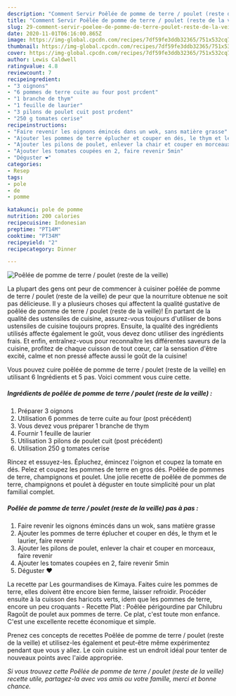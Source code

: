 ```yaml
---
description: "Comment Servir Poêlée de pomme de terre / poulet (reste de la veille)"
title: "Comment Servir Poêlée de pomme de terre / poulet (reste de la veille)"
slug: 29-comment-servir-poelee-de-pomme-de-terre-poulet-reste-de-la-veille
date: 2020-11-01T06:16:00.865Z
image: https://img-global.cpcdn.com/recipes/7df59fe3ddb32365/751x532cq70/poelee-de-pomme-de-terre-poulet-reste-de-la-veille-photo-principale-de-la-recette.jpg
thumbnail: https://img-global.cpcdn.com/recipes/7df59fe3ddb32365/751x532cq70/poelee-de-pomme-de-terre-poulet-reste-de-la-veille-photo-principale-de-la-recette.jpg
cover: https://img-global.cpcdn.com/recipes/7df59fe3ddb32365/751x532cq70/poelee-de-pomme-de-terre-poulet-reste-de-la-veille-photo-principale-de-la-recette.jpg
author: Lewis Caldwell
ratingvalue: 4.8
reviewcount: 7
recipeingredient:
- "3 oignons"
- "6 pommes de terre cuite au four post prcdent"
- "1 branche de thym"
- "1 feuille de laurier"
- "3 pilons de poulet cuit post prcdent"
- "250 g tomates cerise"
recipeinstructions:
- "Faire revenir les oignons émincés dans un wok, sans matière grasse"
- "Ajouter les pommes de terre éplucher et couper en dés, le thym et le laurier, faire revenir"
- "Ajouter les pilons de poulet, enlever la chair et couper en morceaux, faire revenir"
- "Ajouter les tomates coupées en 2, faire revenir 5min"
- "Déguster ❤️"
categories:
- Resep
tags:
- pole
- de
- pomme

katakunci: pole de pomme 
nutrition: 200 calories
recipecuisine: Indonesian
preptime: "PT14M"
cooktime: "PT34M"
recipeyield: "2"
recipecategory: Dinner

---
```



![Poêlée de pomme de terre / poulet (reste de la veille)](https://img-global.cpcdn.com/recipes/7df59fe3ddb32365/751x532cq70/poelee-de-pomme-de-terre-poulet-reste-de-la-veille-photo-principale-de-la-recette.jpg)

La plupart des gens ont peur de commencer à cuisiner poêlée de pomme de terre / poulet (reste de la veille) de peur que la nourriture obtenue ne soit pas délicieuse. Il y a plusieurs choses qui affectent la qualité gustative de poêlée de pomme de terre / poulet (reste de la veille)! En partant de la qualité des ustensiles de cuisine, assurez-vous toujours d'utiliser de bons ustensiles de cuisine toujours propres. Ensuite, la qualité des ingrédients utilisés affecte également le goût, vous devez donc utiliser des ingrédients frais. Et enfin, entraînez-vous pour reconnaître les différentes saveurs de la cuisine, profitez de chaque cuisson de tout cœur, car la sensation d'être excité, calme et non pressé affecte aussi le goût de la cuisine!

<!--inarticleads1-->

Vous pouvez cuire poêlée de pomme de terre / poulet (reste de la veille) en utilisant 6 Ingrédients et 5 pas. Voici comment vous cuire cette.

##### Ingrédients de poêlée de pomme de terre / poulet (reste de la veille) :

1. Préparer 3 oignons
1. Utilisation 6 pommes de terre cuite au four (post précédent)
1. Vous devez vous préparer 1 branche de thym
1. Fournir 1 feuille de laurier
1. Utilisation 3 pilons de poulet cuit (post précédent)
1. Utilisation 250 g tomates cerise


Rincez et essuyez-les. Épluchez, émincez l&#39;oignon et coupez la tomate en dés. Pelez et coupez les pommes de terre en gros dés. Poêlée de pommes de terre, champignons et poulet. Une jolie recette de poêlée de pommes de terre, champignons et poulet à déguster en toute simplicité pour un plat familial complet. 

<!--inarticleads2-->

##### Poêlée de pomme de terre / poulet (reste de la veille) pas à pas :

1. Faire revenir les oignons émincés dans un wok, sans matière grasse
1. Ajouter les pommes de terre éplucher et couper en dés, le thym et le laurier, faire revenir
1. Ajouter les pilons de poulet, enlever la chair et couper en morceaux, faire revenir
1. Ajouter les tomates coupées en 2, faire revenir 5min
1. Déguster ❤️


La recette par Les gourmandises de Kimaya. Faites cuire les pommes de terre, elles doivent être encore bien ferme, laisser refroidir. Procéder ensuite à la cuisson des haricots verts, idem que les pommes de terre, encore un peu croquants - Recette Plat : Poêlée périgourdine par Chilubru Ragoût de poulet aux pommes de terre. Ce plat, c&#39;est toute mon enfance. C&#39;est une excellente recette économique et simple. 

<!--inarticleads1-->

<p>
Prenez ces concepts de recettes Poêlée de pomme de terre / poulet (reste de la veille) et utilisez-les également et peut-être même expérimentez pendant que vous y allez. Le coin cuisine est un endroit idéal pour tenter de nouveaux points avec l'aide appropriée.
</p>

<p>
<i>Si vous trouvez cette Poêlée de pomme de terre / poulet (reste de la veille) recette utile, partagez-la avec vos amis ou votre famille, merci et bonne chance.</i>
</p>
